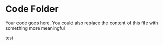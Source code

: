 # Code Folder 

Your code goes here. You could also replace the content of this file with something more meaningful

test
